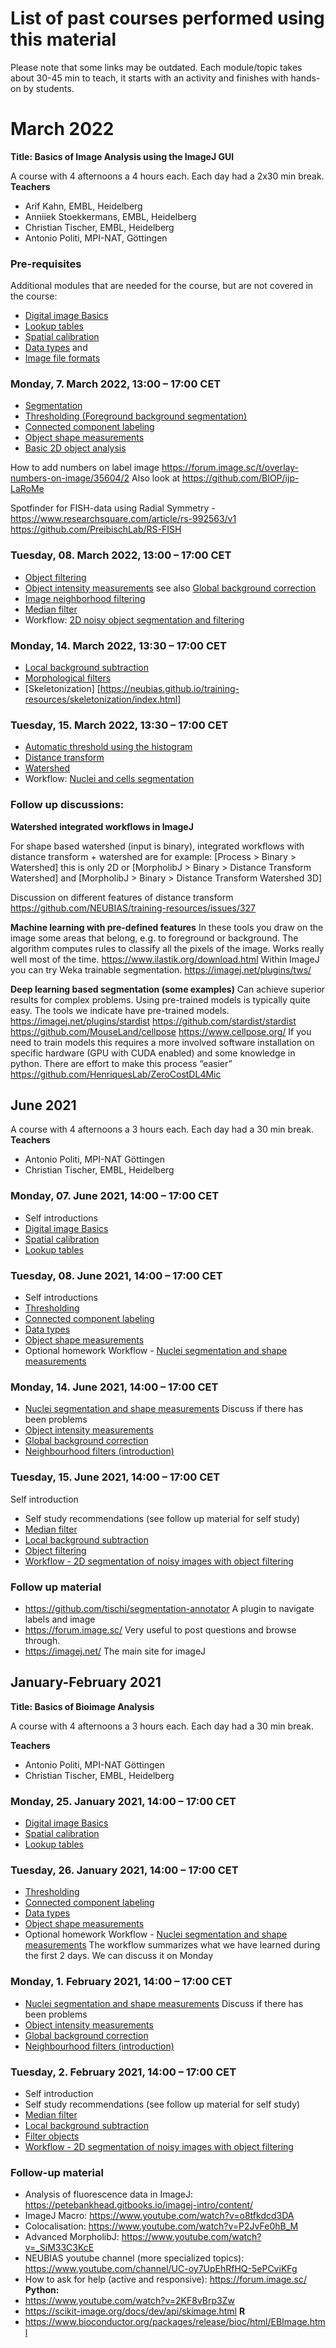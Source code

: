 # List of past courses performed using this material

Please note that some links may be outdated. Each module/topic takes about 30-45 min to teach, it starts with an activity and finishes with hands-on by students. 

# March 2022 

**Title: Basics of Image Analysis using the ImageJ GUI**

A course with 4 afternoons a 4 hours each.  Each day had a 2x30 min break. 
**Teachers** 
 * Arif Kahn, EMBL, Heidelberg
 * Anniiek Stoekkermans, EMBL, Heidelberg
 * Christian Tischer, EMBL, Heidelberg
 * Antonio Politi, MPI-NAT, Göttingen

### Pre-requisites
Additional modules that are needed for the course, but are not covered in the course: 
 * [Digital image Basics](https://neubias.github.io/training-resources/pixels/index.html) 
 * [Lookup tables](https://neubias.github.io/training-resources/lut/index.html)
 * [Spatial calibration](https://neubias.github.io/training-resources/spatial_calibration/index.html)
 * [Data types](https://neubias.github.io/training-resources/datatypes/index.html) and 
 * [Image file formats](https://neubias.github.io/training-resources/image_file_formats/index.html) 

### Monday, 7. March 2022, 13:00 – 17:00 CET
 * [Segmentation](https://neubias.github.io/training-resources/segmentation/index.html)
 * [Thresholding (Foreground background segmentation)](https://neubias.github.io/training-resources/binarization/index.html)
 * [Connected component labeling](https://neubias.github.io/training-resources/connected_components/index.html)
 * [Object shape measurements](https://neubias.github.io/training-resources/measure_shapes/index.html)
 * [Basic 2D object analysis](https://neubias.github.io/training-resources/workflow_segment_2d_nuclei_measure_shape/index.html)
 
How to add numbers on label image https://forum.image.sc/t/overlay-numbers-on-image/35604/2
Also look at  https://github.com/BIOP/ijp-LaRoMe

Spotfinder for FISH-data using Radial Symmetry - https://www.researchsquare.com/article/rs-992563/v1 https://github.com/PreibischLab/RS-FISH

### Tuesday, 08. March 2022, 13:00 – 17:00 CET
 * [Object filtering](https://neubias.github.io/training-resources/filter_objects/index.html)
* [Object intensity measurements](https://neubias.github.io/training-resources/measure_intensities/index.html) see also [Global background correction](https://neubias.github.io/training-resources/global_background_correction/index.html)
* [Image neighborhood filtering ](https://neubias.github.io/training-resources/filter_neighbourhood/index.html)
 * [Median filter](https://neubias.github.io/training-resources/median_filter/index.html) 
 * Workflow: [2D noisy object segmentation and filtering](https://neubias.github.io/training-resources/workflow_segment_2d_noisy_nuclei_filter_objects_measure_shape/index.html)

### Monday, 14. March 2022, 13:30 – 17:00 CET
 * [Local background subtraction](https://neubias.github.io/training-resources/local_background_correction/index.html) 
 * [Morphological filters](https://neubias.github.io/training-resources/filter_morphological/index.html)
 * [Skeletonization] [https://neubias.github.io/training-resources/skeletonization/index.html]

### Tuesday, 15. March 2022, 13:30 – 17:00 CET
 * [Automatic threshold using the histogram](https://neubias.github.io/training-resources/auto_threshold/index.html)
 * [Distance transform](https://neubias.github.io/training-resources/distance_transform/index.html)
 * [Watershed](https://neubias.github.io/training-resources/watershed/index.html)
 * Workflow: [Nuclei and cells segmentation](https://neubias.github.io/training-resources/workflow_nuclei_and_cells_segmentation/index.html)

### Follow up discussions:
**Watershed integrated workflows in ImageJ**

For shape based watershed (input is binary), integrated workflows with distance transform + watershed are for example:  [Process >  Binary > Watershed] this is only 2D or [MorpholibJ > Binary > Distance Transform Watershed] and [MorpholibJ > Binary > Distance Transform Watershed 3D]

Discussion on different features of distance transform https://github.com/NEUBIAS/training-resources/issues/327

**Machine learning with pre-defined features**
In these tools you draw on the image some areas that belong, e.g. to foreground or background. The algorithm computes rules to classify all the pixels of the image. Works really well most of the time. 
https://www.ilastik.org/download.html
Within ImageJ you can try Weka trainable segmentation. https://imagej.net/plugins/tws/

**Deep learning based segmentation (some examples)**
Can achieve superior results for complex problems. Using pre-trained models is typically quite easy. The tools we indicate have pre-trained models. 
https://imagej.net/plugins/stardist https://github.com/stardist/stardist
https://github.com/MouseLand/cellpose https://www.cellpose.org/
If you need to train models this requires a more involved software installation on specific hardware (GPU with CUDA enabled) and some knowledge in python. There are effort to make this process “easier” https://github.com/HenriquesLab/ZeroCostDL4Mic




## June 2021
A course with 4 afternoons a 3 hours each.  Each day had a 30 min break. 
**Teachers** 
 * Antonio Politi, MPI-NAT Göttingen
 * Christian Tischer, EMBL, Heidelberg

### Monday, 07. June 2021, 14:00 – 17:00 CET
 * Self introductions
 * [Digital image Basics](https://neubias.github.io/training-resources/pixels/index.html) 
 * [Spatial calibration](https://neubias.github.io/training-resources/spatial_calibration/index.html)
 * [Lookup tables](https://neubias.github.io/training-resources/lut/index.html)

### Tuesday, 08. June 2021, 14:00 – 17:00 CET
 * Self introductions
 * [Thresholding](https://neubias.github.io/training-resources/binarization/index.html)
 * [Connected component labeling](https://neubias.github.io/training-resources/connected_components/index.html)
 * [Data types](https://neubias.github.io/training-resources/datatypes/index.html)
 * [Object shape measurements](https://neubias.github.io/training-resources/measure_shapes/index.html)
 * Optional homework Workflow - [Nuclei segmentation and shape measurements](https://neubias.github.io/training-resources/workflow_segment_2d_nuclei_measure_shape/index.html)
 
### Monday, 14. June 2021, 14:00 – 17:00 CET
 * [Nuclei segmentation and shape measurements](https://neubias.github.io/training-resources/workflow_segment_2d_nuclei_measure_shape/index.html) Discuss if there has been problems 
 * [Object intensity measurements](https://neubias.github.io/training-resources/measure_intensities/index.html)
 * [Global background correction](https://neubias.github.io/training-resources/global_background_correction/index.html)
 * [Neighbourhood filters (introduction)](https://neubias.github.io/training-resources/filter_neighbourhood/index.html)

### Tuesday, 15. June 2021, 14:00 – 17:00 CET
Self introduction 
 * Self study recommendations (see follow up material for self study)
 * [Median filter](https://neubias.github.io/training-resources/median_filter/index.html)
 * [Local background subtraction](https://neubias.github.io/training-resources/local_background_correction/index.html)
 * [Object filtering](https://neubias.github.io/training-resources/filter_objects/index.html)
 * [Workflow - 2D segmentation of noisy images with object filtering](https://neubias.github.io/training-resources/workflow_segment_2d_noisy_nuclei_filter_objects_measure_shape/index.html)

### Follow up material
* https://github.com/tischi/segmentation-annotator A plugin to navigate labels and image
* https://forum.image.sc/ Very useful to post questions and browse through. 
* https://imagej.net/ The main site for imageJ

## January-February 2021

**Title: Basics of Bioimage Analysis**

A course with 4 afternoons a 3 hours each.  Each day had a 30 min break. 

**Teachers** 
 * Antonio Politi, MPI-NAT Göttingen
 * Christian Tischer, EMBL, Heidelberg

### Monday, 25. January 2021, 14:00 – 17:00 CET
 * [Digital image Basics](https://neubias.github.io/training-resources/pixels/index.html) 
 * [Spatial calibration](https://neubias.github.io/training-resources/spatial_calibration/index.html)
 * [Lookup tables](https://neubias.github.io/training-resources/lut/index.html)
	
### Tuesday, 26. January 2021, 14:00 – 17:00 CET
 * [Thresholding](https://neubias.github.io/training-resources/binarization/index.html)
 * [Connected component labeling](https://neubias.github.io/training-resources/connected_components/index.html)
 * [Data types](https://neubias.github.io/training-resources/datatypes/index.html)
 * [Object shape measurements](https://neubias.github.io/training-resources/measure_shapes/index.html)
 * Optional homework Workflow - [Nuclei segmentation and shape measurements](https://neubias.github.io/training-resources/workflow_segment_2d_nuclei_measure_shape/index.html)
The workflow summarizes what we have learned during the first 2 days.
We can discuss it on Monday


### Monday, 1. February 2021, 14:00 – 17:00 CET
 * [Nuclei segmentation and shape measurements](https://neubias.github.io/training-resources/workflow_segment_2d_nuclei_measure_shape/index.html) Discuss if there has been problems 
 * [Object intensity measurements](https://neubias.github.io/training-resources/measure_intensities/index.html)
 * [Global background correction](https://neubias.github.io/training-resources/global_background_correction/index.html)
 * [Neighbourhood filters (introduction)](https://neubias.github.io/training-resources/filter_neighbourhood/index.html)

### Tuesday, 2. February 2021, 14:00 – 17:00 CET
 * Self introduction 
 * Self study recommendations (see follow up material for self study)
 * [Median filter](https://neubias.github.io/training-resources/median_filter/index.html)
 * [Local background subtraction](https://neubias.github.io/training-resources/local_background_correction/index.html)
 * [Filter objects](https://neubias.github.io/training-resources/filter_objects/index.html)
 * [Workflow - 2D segmentation of noisy images with object filtering](https://neubias.github.io/training-resources/workflow_segment_2d_noisy_nuclei_filter_objects_measure_shape/index.html)
 
 
 ### Follow-up material
* Analysis of fluorescence data in ImageJ:  https://petebankhead.gitbooks.io/imagej-intro/content/
* ImageJ Macro: https://www.youtube.com/watch?v=o8tfkdcd3DA
* Colocalisation: https://www.youtube.com/watch?v=P2JvFe0hB_M
* Advanced MorpholibJ: https://www.youtube.com/watch?v=_SiM33C3KcE
* NEUBIAS youtube channel (more specialized topics): https://www.youtube.com/channel/UC-oy7UpEhRfHQ-5ePCviKFg
* How to ask for help (active and responsive): https://forum.image.sc/
**Python:**
* https://www.youtube.com/watch?v=2KF8vBrp3Zw
* https://scikit-image.org/docs/dev/api/skimage.html
**R**
* https://www.bioconductor.org/packages/release/bioc/html/EBImage.html



